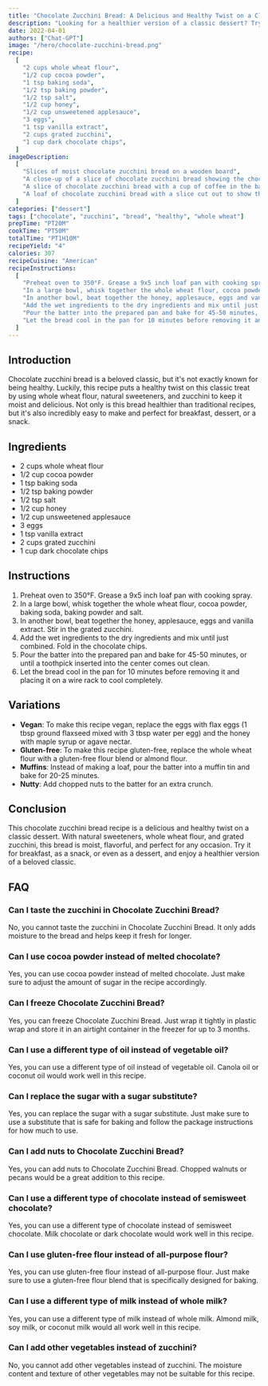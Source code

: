 ```yaml
---
title: "Chocolate Zucchini Bread: A Delicious and Healthy Twist on a Classic Treat"
description: "Looking for a healthier version of a classic dessert? Try this delicious chocolate zucchini bread recipe made with whole wheat flour and natural sweeteners."
date: 2022-04-01
authors: ["Chat-GPT"]
image: "/hero/chocolate-zucchini-bread.png"
recipe:
  [
    "2 cups whole wheat flour",
    "1/2 cup cocoa powder",
    "1 tsp baking soda",
    "1/2 tsp baking powder",
    "1/2 tsp salt",
    "1/2 cup honey",
    "1/2 cup unsweetened applesauce",
    "3 eggs",
    "1 tsp vanilla extract",
    "2 cups grated zucchini",
    "1 cup dark chocolate chips",
  ]
imageDescription:
  [
    "Slices of moist chocolate zucchini bread on a wooden board",
    "A close-up of a slice of chocolate zucchini bread showing the chocolate chips",
    "A slice of chocolate zucchini bread with a cup of coffee in the background",
    "A loaf of chocolate zucchini bread with a slice cut out to show the moist texture",
  ]
categories: ["dessert"]
tags: ["chocolate", "zucchini", "bread", "healthy", "whole wheat"]
prepTime: "PT20M"
cookTime: "PT50M"
totalTime: "PT1H10M"
recipeYield: "4"
calories: 307
recipeCuisine: "American"
recipeInstructions:
  [
    "Preheat oven to 350°F. Grease a 9x5 inch loaf pan with cooking spray.",
    "In a large bowl, whisk together the whole wheat flour, cocoa powder, baking soda, baking powder and salt.",
    "In another bowl, beat together the honey, applesauce, eggs and vanilla extract. Stir in the grated zucchini.",
    "Add the wet ingredients to the dry ingredients and mix until just combined. Fold in the chocolate chips.",
    "Pour the batter into the prepared pan and bake for 45-50 minutes, or until a toothpick inserted into the center comes out clean.",
    "Let the bread cool in the pan for 10 minutes before removing it and placing it on a wire rack to cool completely.",
  ]
---
```


## Introduction

Chocolate zucchini bread is a beloved classic, but it's not exactly known for being healthy. Luckily, this recipe puts a healthy twist on this classic treat by using whole wheat flour, natural sweeteners, and zucchini to keep it moist and delicious. Not only is this bread healthier than traditional recipes, but it's also incredibly easy to make and perfect for breakfast, dessert, or a snack.

## Ingredients

- 2 cups whole wheat flour
- 1/2 cup cocoa powder
- 1 tsp baking soda
- 1/2 tsp baking powder
- 1/2 tsp salt
- 1/2 cup honey
- 1/2 cup unsweetened applesauce
- 3 eggs
- 1 tsp vanilla extract
- 2 cups grated zucchini
- 1 cup dark chocolate chips

## Instructions

1. Preheat oven to 350°F. Grease a 9x5 inch loaf pan with cooking spray.
2. In a large bowl, whisk together the whole wheat flour, cocoa powder, baking soda, baking powder and salt.
3. In another bowl, beat together the honey, applesauce, eggs and vanilla extract. Stir in the grated zucchini.
4. Add the wet ingredients to the dry ingredients and mix until just combined. Fold in the chocolate chips.
5. Pour the batter into the prepared pan and bake for 45-50 minutes, or until a toothpick inserted into the center comes out clean.
6. Let the bread cool in the pan for 10 minutes before removing it and placing it on a wire rack to cool completely.

## Variations

- **Vegan**: To make this recipe vegan, replace the eggs with flax eggs (1 tbsp ground flaxseed mixed with 3 tbsp water per egg) and the honey with maple syrup or agave nectar.
- **Gluten-free**: To make this recipe gluten-free, replace the whole wheat flour with a gluten-free flour blend or almond flour.
- **Muffins**: Instead of making a loaf, pour the batter into a muffin tin and bake for 20-25 minutes.
- **Nutty**: Add chopped nuts to the batter for an extra crunch.

## Conclusion

This chocolate zucchini bread recipe is a delicious and healthy twist on a classic dessert. With natural sweeteners, whole wheat flour, and grated zucchini, this bread is moist, flavorful, and perfect for any occasion. Try it for breakfast, as a snack, or even as a dessert, and enjoy a healthier version of a beloved classic.

## FAQ

### Can I taste the zucchini in Chocolate Zucchini Bread?

No, you cannot taste the zucchini in Chocolate Zucchini Bread. It only adds moisture to the bread and helps keep it fresh for longer.

### Can I use cocoa powder instead of melted chocolate?

Yes, you can use cocoa powder instead of melted chocolate. Just make sure to adjust the amount of sugar in the recipe accordingly.

### Can I freeze Chocolate Zucchini Bread?

Yes, you can freeze Chocolate Zucchini Bread. Just wrap it tightly in plastic wrap and store it in an airtight container in the freezer for up to 3 months.

### Can I use a different type of oil instead of vegetable oil?

Yes, you can use a different type of oil instead of vegetable oil. Canola oil or coconut oil would work well in this recipe.

### Can I replace the sugar with a sugar substitute?

Yes, you can replace the sugar with a sugar substitute. Just make sure to use a substitute that is safe for baking and follow the package instructions for how much to use.

### Can I add nuts to Chocolate Zucchini Bread?

Yes, you can add nuts to Chocolate Zucchini Bread. Chopped walnuts or pecans would be a great addition to this recipe.

### Can I use a different type of chocolate instead of semisweet chocolate?

Yes, you can use a different type of chocolate instead of semisweet chocolate. Milk chocolate or dark chocolate would work well in this recipe.

### Can I use gluten-free flour instead of all-purpose flour?

Yes, you can use gluten-free flour instead of all-purpose flour. Just make sure to use a gluten-free flour blend that is specifically designed for baking.

### Can I use a different type of milk instead of whole milk?

Yes, you can use a different type of milk instead of whole milk. Almond milk, soy milk, or coconut milk would all work well in this recipe.

### Can I add other vegetables instead of zucchini?

No, you cannot add other vegetables instead of zucchini. The moisture content and texture of other vegetables may not be suitable for this recipe.
